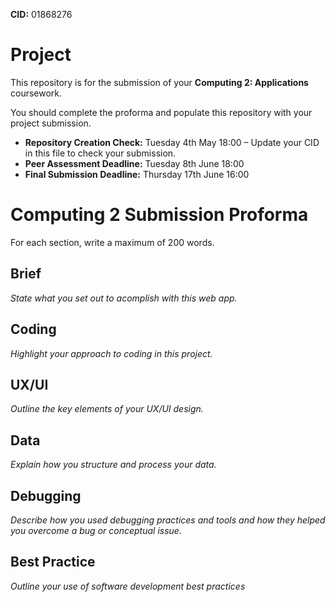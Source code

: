 **CID:** 01868276

# Project
This repository is for the submission of your **Computing 2: Applications** coursework.

You should complete the proforma and populate this repository with your project submission.

* **Repository Creation Check:** Tuesday 4th May 18:00 – Update your CID in this file to check your submission.
* **Peer Assessment Deadline:** Tuesday 8th June 18:00
* **Final Submission Deadline:** Thursday 17th June 16:00

# Computing 2 Submission Proforma

For each section, write a maximum of 200 words.

## Brief
*State what you set out to acomplish with this web app.*

## Coding
*Highlight your approach to coding in this project.*

## UX/UI
*Outline the key elements of your UX/UI design.*

## Data
*Explain how you structure and process your data.*

## Debugging
*Describe how you used debugging practices and tools and how they helped you overcome a bug or conceptual issue.*

## Best Practice
*Outline your use of software development best practices*
